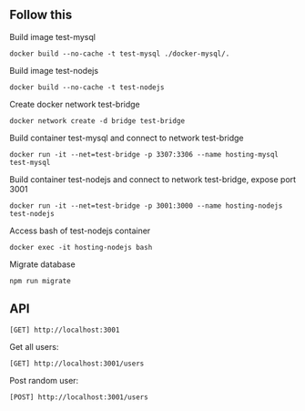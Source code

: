 ## Follow this
Build image test-mysql
```
docker build --no-cache -t test-mysql ./docker-mysql/.
```
Build image test-nodejs
```
docker build --no-cache -t test-nodejs
```
Create docker network test-bridge
```
docker network create -d bridge test-bridge
```
Build container test-mysql and connect to network test-bridge
```
docker run -it --net=test-bridge -p 3307:3306 --name hosting-mysql test-mysql
```
Build container test-nodejs and connect to network test-bridge, expose port 3001
```
docker run -it --net=test-bridge -p 3001:3000 --name hosting-nodejs test-nodejs
```
Access bash of test-nodejs container
```
docker exec -it hosting-nodejs bash
```
Migrate database
```
npm run migrate
```
## API
```
[GET] http://localhost:3001
```
Get all users:
```
[GET] http://localhost:3001/users
```
Post random user:
```
[POST] http://localhost:3001/users
````